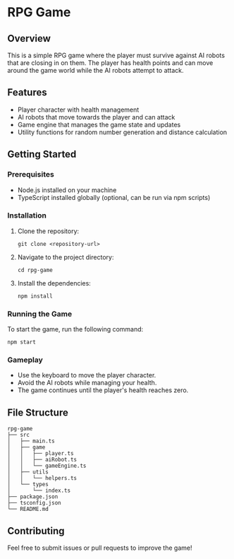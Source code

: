 # RPG Game

## Overview
This is a simple RPG game where the player must survive against AI robots that are closing in on them. The player has health points and can move around the game world while the AI robots attempt to attack.

## Features
- Player character with health management
- AI robots that move towards the player and can attack
- Game engine that manages the game state and updates
- Utility functions for random number generation and distance calculation

## Getting Started

### Prerequisites
- Node.js installed on your machine
- TypeScript installed globally (optional, can be run via npm scripts)

### Installation
1. Clone the repository:
   ```
   git clone <repository-url>
   ```
2. Navigate to the project directory:
   ```
   cd rpg-game
   ```
3. Install the dependencies:
   ```
   npm install
   ```

### Running the Game
To start the game, run the following command:
```
npm start
```

### Gameplay
- Use the keyboard to move the player character.
- Avoid the AI robots while managing your health.
- The game continues until the player's health reaches zero.

## File Structure
```
rpg-game
├── src
│   ├── main.ts
│   ├── game
│   │   ├── player.ts
│   │   ├── aiRobot.ts
│   │   └── gameEngine.ts
│   ├── utils
│   │   └── helpers.ts
│   └── types
│       └── index.ts
├── package.json
├── tsconfig.json
└── README.md
```

## Contributing
Feel free to submit issues or pull requests to improve the game!